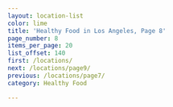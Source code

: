 ```yaml
---
layout: location-list
color: lime
title: 'Healthy Food in Los Angeles, Page 8'
page_number: 8
items_per_page: 20
list_offset: 140
first: /locations/
next: /locations/page9/
previous: /locations/page7/
category: Healthy Food

---
```

